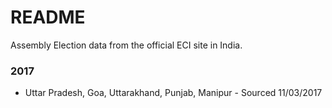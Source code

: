 # README #

Assembly Election data from the official ECI site in India.

### 2017 ###

* Uttar Pradesh, Goa, Uttarakhand, Punjab, Manipur - Sourced 11/03/2017